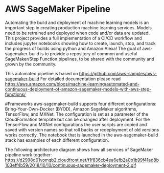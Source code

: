 # AWS SageMaker Pipeline

Automating the build and deployment of machine learning models is an important step in creating production machine learning services. Models need to be retrained and deployed when code and/or data are updated. This project provides a full implementation of a CI/CD workflow and includes jupyter notebooks showing how to create, launch, stop, and track the progress of builds using python and Amazon Alexa! The goal of aws-sagemaker-build is to provide a repository of common and useful SageMaker/Step Function pipelines, to be shared with the community and grown by the community.

This automated pipeline is based on https://github.com/aws-samples/aws-sagemaker-build
For detailed documentation please read https://aws.amazon.com/blogs/machine-learning/automated-and-continuous-deployment-of-amazon-sagemaker-models-with-aws-step-functions/

#Frameworks
aws-sagemaker-build supports four different configurations: Bring-Your-Own-Docker (BYOD), Amazon SageMaker algorithms, TensorFlow, and MXNet. The configuration is set as a parameter of the CloudFormation template but can be changed after deployment. For the TensorFlow and MXNet configurations the user scripts are copied and saved with version names so that roll backs or redeployment of old versions works correctly. The notebook that is launched in the aws-sagemaker-build stack has examples of each different configuration.

The following architecture diagram shows how all services of SageMaker pipeline work together:
https://d2908q01vomqb2.cloudfront.net/f1f836cb4ea6efb2a0b1b99f41ad8b103eff4b59/2018/10/10/continuous-sagemaker-deployment-2.gif
